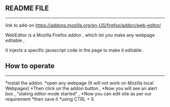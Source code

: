 ## README FILE ##
-----------------
link to add-on https://addons.mozilla.org/en-US/firefox/addon/web-editor/

WebEditor is a Mozilla Firefox addon , which let you make any webpage editable ,

It injects a specific javascript code in the page to make it editable .

## How to operate ##
----------------

*install the addon.
*open any webpage (It will not work on Mozilla local Webpages)
*Then click on the addon button , 
*Now you will see an alert box , "stating editor mode started" ,
*Now you can edit site as per our requirement 
*then save it
*using CTRL + S 
